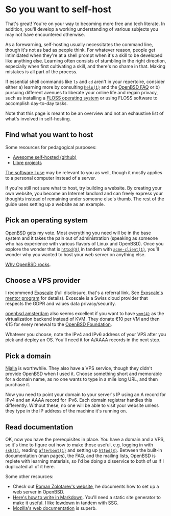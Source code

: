 # So you want to self-host

That's great! You're on your way to becoming more free and tech
literate. In addition, you'll develop a working understanding of various
subjects you may not have encountered otherwise.

As a forewarning, self-hosting usually necessitates the command line,
though it's not as bad as people think. For whatever reason, people get
intimidated when they're at a shell prompt when it's a skill to be
developed like anything else. Learning often consists of stumbling in
the right direction, especially when first cultivating a skill, and
there's no shame in that. Making mistakes is all part of the process.

If essential shell commands like `ls` and `cd` aren't in your
repertoire, consider either a) learning more by consulting
[`help(1)`](https://man.openbsd.org/help) and the [OpenBSD
FAQ](https://www.openbsd.org/faq/) or b) pursuing different avenues to
liberate your online life and regain privacy, such as installing
a [FLOSS operating system](/os.html) or using FLOSS software to
accomplish day-to-day tasks.

Note that this page is meant to be an overview and not an
exhaustive list of what's involved in self-hosting.

## Find what you want to host

Some resources for pedagogical purposes:

- [Awesome self-hosted
  (github)](https://github.com/Kickball/awesome-selfhosted)
- [Libre projects](https://libreprojects.net/)

[The software I use](/software.html) may be relevant to you as well,
though it mostly applies to a personal computer instead of a server.

If you're still not sure what to host, try building a website. By
creating your own website, you become an Internet landlord and can
freely express your thoughts instead of remaining under someone else's
thumb. The rest of the guide uses setting up a website as an example.

## Pick an operating system

[OpenBSD](https://www.openbsd.org/) gets my vote. Most everything you
need will be in the base system and it takes the pain out of
administration (speaking as someone who has experience with various
flavors of Linux and OpenBSD). Once you explore the wonder that is
[`httpd(8)`](https://man.openbsd.org/httpd) in tandem with
[`acme-client(1)`](https://man.openbsd.org/acme-client), you'll wonder
why you wanted to host your web server on anything else.

[Why OpenBSD rocks](https://why-openbsd.rocks/fact/).

## Choose a VPS provider

I recommend
[Exoscale](https://portal.exoscale.com/register?r=JEUcJnv6AIMe) (full
disclosure, that's a referral link. See [Exoscale's mentor
program](https://community.exoscale.com/documentation/platform/mentor-program/)
for details). Exoscale is a Swiss cloud provider that respects the GDPR
and values data privacy/security.

[openbsd.amsterdam](https://openbsd.amsterdam/) also seems excellent if
you want to have [`vmm(4)`](https://man.openbsd.org/vmm.4) as the
virtualization backend instead of KVM. They donate €10 per VM and then
€15 for every renewal to the [OpenBSD
Foundation](https://www.openbsdfoundation.org/).

Whatever you choose, note the IPv4 and IPv6 address of your VPS after
you pick and deploy an OS. You'll need it for A/AAAA records in the next
step.

## Pick a domain

[Njalla](https://njal.la/) is worthwhile. They also have a VPS service,
though they didn't provide OpenBSD when I used it. Choose something
short and memorable for a domain name, as no one wants to type in a mile
long URL, and then purchase it.

Now you need to point your domain to your server's IP using an A record
for IPv4 and an AAAA record for IPv6. Each domain registrar handles this
differently. Without these, no one will be able to visit your website
unless they type in the IP address of the machine it's running on.

## Read documentation

OK, now you have the prerequisites in place. You have a domain and
a VPS, so it's time to figure out how to make those useful, e.g. logging
in with [`ssh(1)`](https://man.openbsd.org/ssh), reading
[`afterboot(1)`](https://man.openbsd.org/afterboot) and setting up
[`httpd(8)`](https://man.openbsd.org/httpd). Between the built-in
documentation (man pages), the FAQ, and the mailing lists, OpenBSD is
replete with learning materials, so I'd be doing a disservice to both of
us if I duplicated all of it here.

Some other resources:

- Check out [Roman Zolotarev's website](https://rgz.ee/), he documents
  how to set up a web server in OpenBSD.
- [Here's how to write in
  Markdown](https://www.markdownguide.org/basic-syntax/). You'll need
  a static site generator to make it useful. I like
  [lowdown](https://kristaps.bsd.lv/lowdown) in tandem with
  [SSG](https://rgz.ee/ssg.html).
- [Mozilla's web documentation](https://developer.mozilla.org/en-US/) is
  superb.
